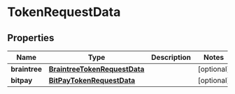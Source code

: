 

# TokenRequestData

## Properties

Name | Type | Description | Notes
------------ | ------------- | ------------- | -------------
**braintree** | [**BraintreeTokenRequestData**](BraintreeTokenRequestData.md) |  |  [optional]
**bitpay** | [**BitPayTokenRequestData**](BitPayTokenRequestData.md) |  |  [optional]



